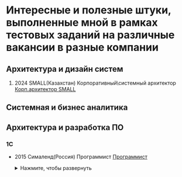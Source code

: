 # Интересные и полезные штуки, выполненные мной в рамках тестовых заданий на различные вакансии в разные компании


## Архитектура и дизайн систем
1. 2024 SMALL(Казахстан) Корпоративный\системный архитектор 
[Корп.архитектор SMALL](SMALL_ARCH/)


## Системная и бизнес аналитика


## Архитектура и разработка ПО

### 1C
* 2015 Сималенд(Россия) Программист
[Программист](sima_land/)

    <details>
    <summary>Нажмите, чтобы развернуть</summary>
    
    ```markdown
    !include sima_land/README.md



    ![](sima_land/README.md)

    </details>

